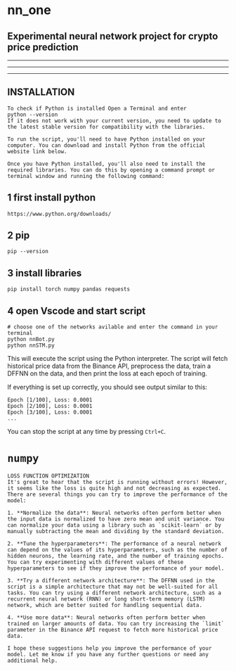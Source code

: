 # nn_one
Experimental neural network project for crypto price prediction
---
---
---
---

## INSTALLATION
    To check if Python is installed Open a Terminal and enter 
    python --version
    If it does not work with your current version, you need to update to the latest stable version for compatibility with the libraries.
    
    To run the script, you'll need to have Python installed on your computer. You can download and install Python from the official website link below.

    Once you have Python installed, you'll also need to install the required libraries. You can do this by opening a command prompt or terminal window and running the following command:

## 1 first install python
```
https://www.python.org/downloads/
```
## 2 pip
```
pip --version
```
## 3 install libraries
```
pip install torch numpy pandas requests
```
## 4 open Vscode and start script
```
# choose one of the networks avilable and enter the command in your terminal
python nnBot.py
python nnSTM.py
```


This will execute the script using the Python interpreter. The script will fetch historical price data from the Binance API, preprocess the data, train a DFFNN on the data, and then print the loss at each epoch of training.

If everything is set up correctly, you should see output similar to this:

```
Epoch [1/100], Loss: 0.0001
Epoch [2/100], Loss: 0.0001
Epoch [3/100], Loss: 0.0001
...
```

You can stop the script at any time by pressing `Ctrl+C`.


# `numpy`
    LOSS FUNCTION OPTIMIZATION
    It's great to hear that the script is running without errors! However, it seems like the loss is quite high and not decreasing as expected. There are several things you can try to improve the performance of the model:

    1. **Normalize the data**: Neural networks often perform better when the input data is normalized to have zero mean and unit variance. You can normalize your data using a library such as `scikit-learn` or by manually subtracting the mean and dividing by the standard deviation.

    2. **Tune the hyperparameters**: The performance of a neural network can depend on the values of its hyperparameters, such as the number of hidden neurons, the learning rate, and the number of training epochs. You can try experimenting with different values of these hyperparameters to see if they improve the performance of your model.

    3. **Try a different network architecture**: The DFFNN used in the script is a simple architecture that may not be well-suited for all tasks. You can try using a different network architecture, such as a recurrent neural network (RNN) or long short-term memory (LSTM) network, which are better suited for handling sequential data.

    4. **Use more data**: Neural networks often perform better when trained on larger amounts of data. You can try increasing the `limit` parameter in the Binance API request to fetch more historical price data.

    I hope these suggestions help you improve the performance of your model. Let me know if you have any further questions or need any additional help.